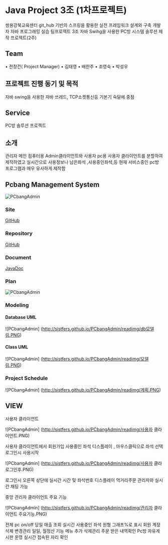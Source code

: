 # Java Project 3조 (1차프로젝트)
쌍용강북교육센터
git_hub 기반의 스프링을 활용한 실전 프레임워크 설계와 구축 개발자
자바 프로그래밍 실습 팀프로젝트 3조
자바 Swihg을 사용한 PC방 시스템 솔루션 제작 프로젝트(2주)
## Team
•	전창건( Project Manager)
•	김태영
•	배한주
•	조영숙
•	박성우
 
## 프로젝트 진행 동기 및 목적
자바 swing을 사용한 자바 쓰레드, TCP소켓통신등 기본기 숙달에 중점
## Service
PC방 솔루션 프로젝트
 
## 소개
관리자 메인 컴퓨터용 Admin클라이언트와
사용자 pc용 사용자 클라이언트를 분할하여 제작하였고
실시간으로 사용정보나 남은좌석 ,사용중인좌석,등 현재 서비스중인 pc방
프로그램과 매우 유사하게 제작함






## Pcbang Management System

![PCbangAdmin](http://sistfers.github.io/PCbangAdmin/readimg/소개.PNG)


### Site

[GitHub](https://sistfers.github.io/PCbangAdmin/)




### Repository

[GitHub](https://github.com/sistfers/PCbangAdmin)




### Document

[JavaDoc](http://sistfers.github.io/mycar/docs/api)




### Plan

![PCbangAdmin](http://sistfers.github.io/PCbangAdmin/readimg/기획.PNG)


### Modeling


#### Database UML

![PCbangAdmin] (http://sistfers.github.io/PCbangAdmin/readimg/db모델링.PNG)


#### Class UML
![PCbangAdmin] (http://sistfers.github.io/PCbangAdmin/readimg/모델링.PNG)


### Project Schedule
![PCbangAdmin] (http://sistfers.github.io/PCbangAdmin/readimg/계획.PNG)

## VIEW
사용자 클라이언트

![PCbangAdmin] (http://sistfers.github.io/PCbangAdmin/readimg/사용자 클라이언트.PNG)

사용자 클라이언트에서 회원가입
사용중인 좌석 디스플레이 , 마우스클릭으로 좌석 선택 로그인시 사용시작

![PCbangAdmin] (http://sistfers.github.io/PCbangAdmin/readimg/사용자 클라 로그인후.PNG)

로그인시 오른쪽 상단에 실시간 시간 및 좌석번호 디스플레이
먹거리주문		관리자와 실시간 채팅 가능

중앙 관리자 클라이언트 주요 기능

![PCbangAdmin] (http://sistfers.github.io/PCbangAdmin/readimg/관리자 클라이언트 주요기능.PNG)

전체 pc on/off 
당일 매출 조회
실시간 사용중인 좌석 원형 그래프%로 표시
회원 계정 삭제 변경관리
일일, 월정산 기능
메뉴 추가 삭제관리
주문 받은 내역확인
Pc방 자유게시판 운영
실시간 접속된 자리 확인
 
